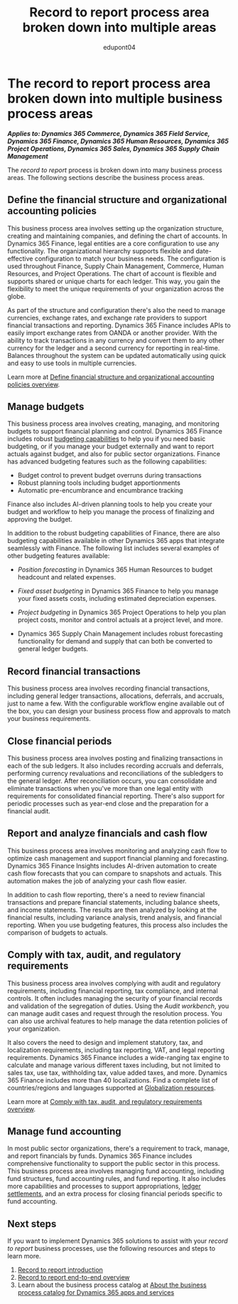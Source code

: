 ﻿---
title: Record to report process area broken down into multiple areas
description: Get an overview for each of the business process areas in the record to report end-to-end business process flow in Dynamics 365 solutions.
ms.date: 11/09/2023
ms.topic: conceptual
author: edupont04
ms.author: kgiardini
---

# The record to report process area broken down into multiple business process areas

***Applies to: Dynamics 365 Commerce, Dynamics 365 Field Service, Dynamics 365 Finance, Dynamics 365 Human Resources, Dynamics 365 Project Operations, Dynamics 365 Sales, Dynamics 365 Supply Chain Management***

The *record to report* process is broken down into many business process areas. The following sections describe the business process areas.

## Define the financial structure and organizational accounting policies

This business process area involves setting up the organization structure, creating and maintaining companies, and defining the chart of accounts. In Dynamics 365 Finance, legal entities are a core configuration to use any functionality. The organizational hierarchy supports flexible and date-effective configuration to match your business needs. The configuration is used throughout Finance, Supply Chain Management, Commerce, Human Resources, and Project Operations. The chart of account is flexible and supports shared or unique charts for each ledger. This way, you gain the flexibility to meet the unique requirements of your organization across the globe.

As part of the structure and configuration there's also the need to manage currencies, exchange rates, and exchange rate providers to support financial transactions and reporting. Dynamics 365 Finance includes APIs to easily import exchange rates from OANDA or another provider. With the ability to track transactions in any currency and convert them to any other currency for the ledger and a second currency for reporting in real-time. Balances throughout the system can be updated automatically using quick and easy to use tools in multiple currencies.

Learn more at [Define financial structure and organizational accounting policies overview](report-to-record-define-financial-structure-organizational-accounting-policies.md).  

## Manage budgets

This business process area involves creating, managing, and monitoring budgets to support financial planning and control. Dynamics 365 Finance includes robust [budgeting capabilities](/dynamics365/finance/budgeting/budgeting-overview) to help you if you need basic budgeting, or if you manage your budget externally and want to report actuals against budget, and also for public sector organizations. Finance has advanced budgeting features such as the following capabilities:

- Budget control to prevent budget overruns during transactions  
- Robust planning tools including budget apportionments  
- Automatic pre-encumbrance and encumbrance tracking  

Finance also includes AI-driven planning tools to help you create your budget and workflow to help you manage the process of finalizing and approving the budget.

In addition to the robust budgeting capabilities of Finance, there are also budgeting capabilities available in other Dynamics 365 apps that integrate seamlessly with Finance. The following list includes several examples of other budgeting features available:

- *Position forecasting* in Dynamics 365 Human Resources to budget headcount and related expenses.

- *Fixed asset budgeting* in Dynamics 365 Finance to help you manage your fixed assets costs, including estimated depreciation expenses.

- *Project budgeting* in Dynamics 365 Project Operations to help you plan project costs, monitor and control actuals at a project level, and more.

- Dynamics 365 Supply Chain Management includes robust forecasting functionality for demand and supply that can both be converted to general ledger budgets.

<!-- ## Maintain and manage cash and bank transactions

This business process area involves managing cash and bank transactions, including bank account reconciliations, cash management, and bank statement processing. The Cash and bank management module in Dynamics 365 Finance supports various payment types and includes bank reconciliation functionality to help automate the month-end activities. -->

## Record financial transactions

This business process area involves recording financial transactions, including general ledger transactions, allocations, deferrals, and accruals, just to name a few. With the configurable workflow engine available out of the box, you can design your business process flow and approvals to match your business requirements.

## Close financial periods

This business process area involves posting and finalizing transactions in each of the sub ledgers. It also includes recording accruals and deferrals, performing currency revaluations and reconciliations of the subledgers to the general ledger. After reconciliation occurs, you can consolidate and eliminate transactions when you've more than one legal entity with requirements for consolidated financial reporting. There's also support for periodic processes such as year-end close and the preparation for a financial audit.

## Report and analyze financials and cash flow

This business process area involves monitoring and analyzing cash flow to optimize cash management and support financial planning and forecasting. Dynamics 365 Finance Insights includes AI-driven automation to create cash flow forecasts that you can compare to snapshots and actuals. This automation makes the job of analyzing your cash flow easier.

In addition to cash flow reporting, there's a need to review financial transactions and prepare financial statements, including balance sheets, and income statements. The results are then analyzed by looking at the financial results, including variance analysis, trend analysis, and financial reporting. When you use budgeting features, this process also includes the comparison of budgets to actuals.

## Comply with tax, audit, and regulatory requirements

This business process area involves complying with audit and regulatory requirements, including financial reporting, tax compliance, and internal controls. It often includes managing the security of your financial records and validation of the segregation of duties. Using the *Audit workbench*, you can manage audit cases and request through the resolution process. You can also use archival features to help manage the data retention policies of your organization.

It also covers the need to design and implement statutory, tax, and localization requirements, including tax reporting, VAT, and legal reporting requirements. Dynamics 365 Finance includes a wide-ranging tax engine to calculate and manage various different taxes including, but not limited to sales tax, use tax, withholding tax, value added taxes, and more. Dynamics 365 Finance includes more than 40 localizations. Find a complete list of countries/regions and languages supported at [Globalization resources](/dynamics365/fin-ops-core/dev-itpro/lcs-solutions/country-region).  

Learn more at [Comply with tax, audit, and regulatory requirements overview](record-to-report-comply-tax-audit-regulatory-requirements.md).  

## Manage fund accounting

In most public sector organizations, there's a requirement to track, manage, and report financials by funds. Dynamics 365 Finance includes comprehensive functionality to support the public sector in this process. This business process area involves managing fund accounting, including fund structures, fund accounting rules, and fund reporting. It also includes more capabilities and processes to support appropriations, [ledger settlements](/dynamics365/finance/general-ledger/ledger-settlements), and an extra process for closing financial periods specific to fund accounting<!--Eva: I have no idea what this last clause is supposed to mean, but I rewrote it to make some level of sense-->.

## Next steps

If you want to implement Dynamics 365 solutions to assist with your *record to report* business processes, use the following resources and steps to learn more.

1. [Record to report introduction](record-to-report-introduction.md)
2. [Record to report end-to-end overview](record-to-report-overview.md)
3. Learn about the business process catalog at [About the business process catalog for Dynamics 365 apps and services](about.md)  

<!--## Related resources

You can use the following resources to learn more about the *record to report* process in Dynamics 365.

- TechTalk link here

- Docs article link here

- GitHub sample link here

- Other links-->

<!--## Tags
*Stakeholders:* Functional consultant, Business analyst, Controller, CFO, Finance leads

*Products:* Dynamics 365 Commerce, Dynamics 365 Field Service, Dynamics 365 Finance, Dynamics 365 Human Resources, Dynamics 365 Project Operations, Dynamics 365 Sales, Dynamics 365 Supply Chain Management
